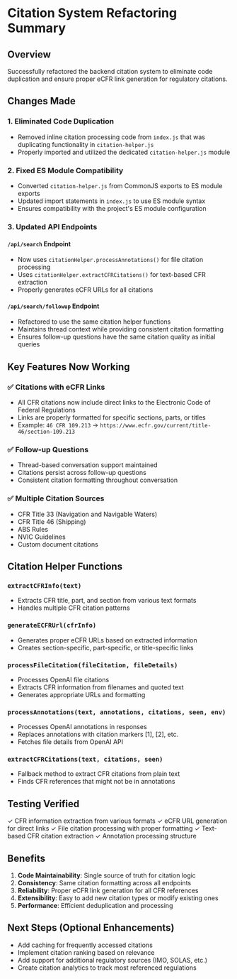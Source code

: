 # Citation System Refactoring Summary

## Overview
Successfully refactored the backend citation system to eliminate code duplication and ensure proper eCFR link generation for regulatory citations.

## Changes Made

### 1. **Eliminated Code Duplication**
- Removed inline citation processing code from `index.js` that was duplicating functionality in `citation-helper.js`
- Properly imported and utilized the dedicated `citation-helper.js` module

### 2. **Fixed ES Module Compatibility**
- Converted `citation-helper.js` from CommonJS exports to ES module exports
- Updated import statements in `index.js` to use ES module syntax
- Ensures compatibility with the project's ES module configuration

### 3. **Updated API Endpoints**

#### `/api/search` Endpoint
- Now uses `citationHelper.processAnnotations()` for file citation processing
- Uses `citationHelper.extractCFRCitations()` for text-based CFR extraction
- Properly generates eCFR URLs for all citations

#### `/api/search/followup` Endpoint
- Refactored to use the same citation helper functions
- Maintains thread context while providing consistent citation formatting
- Ensures follow-up questions have the same citation quality as initial queries

## Key Features Now Working

### ✅ **Citations with eCFR Links**
- All CFR citations now include direct links to the Electronic Code of Federal Regulations
- Links are properly formatted for specific sections, parts, or titles
- Example: `46 CFR 109.213` → `https://www.ecfr.gov/current/title-46/section-109.213`

### ✅ **Follow-up Questions**
- Thread-based conversation support maintained
- Citations persist across follow-up questions
- Consistent citation formatting throughout conversation

### ✅ **Multiple Citation Sources**
- CFR Title 33 (Navigation and Navigable Waters)
- CFR Title 46 (Shipping)
- ABS Rules
- NVIC Guidelines
- Custom document citations

## Citation Helper Functions

### `extractCFRInfo(text)`
- Extracts CFR title, part, and section from various text formats
- Handles multiple CFR citation patterns

### `generateECFRUrl(cfrInfo)`
- Generates proper eCFR URLs based on extracted information
- Creates section-specific, part-specific, or title-specific links

### `processFileCitation(fileCitation, fileDetails)`
- Processes OpenAI file citations
- Extracts CFR information from filenames and quoted text
- Generates appropriate URLs and formatting

### `processAnnotations(text, annotations, citations, seen, env)`
- Processes OpenAI annotations in responses
- Replaces annotations with citation markers [1], [2], etc.
- Fetches file details from OpenAI API

### `extractCFRCitations(text, citations, seen)`
- Fallback method to extract CFR citations from plain text
- Finds CFR references that might not be in annotations

## Testing Verified
✓ CFR information extraction from various formats
✓ eCFR URL generation for direct links
✓ File citation processing with proper formatting
✓ Text-based CFR citation extraction
✓ Annotation processing structure

## Benefits
1. **Code Maintainability**: Single source of truth for citation logic
2. **Consistency**: Same citation formatting across all endpoints
3. **Reliability**: Proper eCFR link generation for all CFR references
4. **Extensibility**: Easy to add new citation types or modify existing ones
5. **Performance**: Efficient deduplication and processing

## Next Steps (Optional Enhancements)
- Add caching for frequently accessed citations
- Implement citation ranking based on relevance
- Add support for additional regulatory sources (IMO, SOLAS, etc.)
- Create citation analytics to track most referenced regulations
